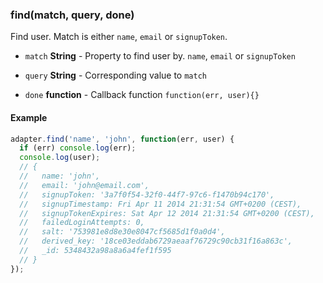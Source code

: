 
### find(match, query, done)

Find user. Match is either `name`, `email` or `signupToken`.


- `match` **String** - Property to find user by. <code>name</code>, <code>email</code> or <code>signupToken</code>

- `query` **String** - Corresponding value to <code>match</code>

- `done` **function** - Callback function <code>function(err, user){}</code>





#### Example


```javascript
adapter.find('name', 'john', function(err, user) {
  if (err) console.log(err);
  console.log(user);
  // {
  //   name: 'john',
  //   email: 'john@email.com',
  //   signupToken: '3a7f0f54-32f0-44f7-97c6-f1470b94c170',
  //   signupTimestamp: Fri Apr 11 2014 21:31:54 GMT+0200 (CEST),
  //   signupTokenExpires: Sat Apr 12 2014 21:31:54 GMT+0200 (CEST),
  //   failedLoginAttempts: 0,
  //   salt: '753981e8d8e30e8047cf5685d1f0a0d4',
  //   derived_key: '18ce03eddab6729aeaaf76729c90cb31f16a863c',
  //   _id: 5348432a98a8a6a4fef1f595
  // }
});
```


